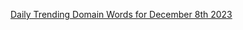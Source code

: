 
[Daily Trending Domain Words for December 8th 2023](https://www.uidomains.com/trending-domain-terms-tag-cloud)
